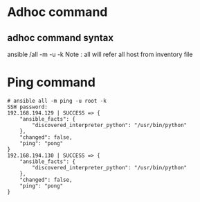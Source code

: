 # Adhoc command

## adhoc command syntax
ansible <inventory-host>/all -m <module-name> -u <machine-user> -k
Note : all will refer all host from inventory file  


# Ping command
```
# ansible all -m ping -u root -k
SSH password:
192.168.194.129 | SUCCESS => {
    "ansible_facts": {
        "discovered_interpreter_python": "/usr/bin/python"
    },
    "changed": false,
    "ping": "pong"
}
192.168.194.130 | SUCCESS => {
    "ansible_facts": {
        "discovered_interpreter_python": "/usr/bin/python"
    },
    "changed": false,
    "ping": "pong"
}
```